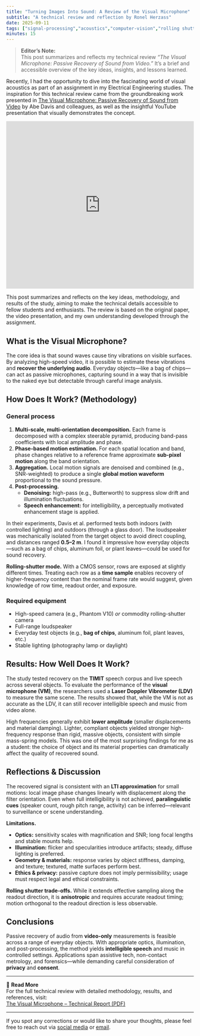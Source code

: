 ```yaml
---
title: "Turning Images Into Sound: A Review of the Visual Microphone"
subtitle: "A technical review and reflection by Ronel Herzass"
date: 2025-09-11
tags: ["signal-processing","acoustics","computer-vision","rolling shutter","phase-based motion","study review"]
minutes: 15
---
```


> **Editor’s Note:**  
> This post summarizes and reflects my technical review *“The Visual Microphone: Passive Recovery of Sound from Video.”* It’s a brief and accessible overview of the key ideas, insights, and lessons learned.

Recently, I had the opportunity to dive into the fascinating world of visual acoustics as part of an assignment in my Electrical Engineering studies. The inspiration for this technical review came from the groundbreaking work presented in [The Visual Microphone: Passive Recovery of Sound from Video](https://people.csail.mit.edu/mrub/VisualMic/) by Abe Davis and colleagues, as well as the insightful YouTube presentation that visually demonstrates the concept.

<div class="video-embed">
  <iframe width=100% height="450" src="https://www.youtube.com/embed/FKXOucXB4a8?si=2bPLdLxru0OEMqMb" title="YouTube video player" frameborder="0" allow="accelerometer; autoplay; clipboard-write; encrypted-media; gyroscope; picture-in-picture; web-share" referrerpolicy="strict-origin-when-cross-origin" allowfullscreen></iframe>
</div>

This post summarizes and reflects on the key ideas, methodology, and results of the study, aiming to make the technical details accessible to fellow students and enthusiasts. The review is based on the original paper, the video presentation, and my own understanding developed through the assignment.

## What is the Visual Microphone?

The core idea is that sound waves cause tiny vibrations on visible surfaces. By analyzing high-speed video, it is possible to estimate these vibrations and **recover the underlying audio**. Everyday objects—like a bag of chips—can act as passive microphones, capturing sound in a way that is invisible to the naked eye but detectable through careful image analysis.

## How Does It Work? (Methodology)

### General process

1. **Multi-scale, multi-orientation decomposition.** Each frame is decomposed with a complex steerable pyramid, producing band-pass coefficients with local amplitude and phase.
2. **Phase-based motion estimation.** For each spatial location and band, phase changes relative to a reference frame approximate **sub-pixel motion** along the band orientation.
3. **Aggregation.** Local motion signals are denoised and combined (e.g., SNR-weighted) to produce a single **global motion waveform** proportional to the sound pressure.
4. **Post-processing.**
   - **Denoising:** high-pass (e.g., Butterworth) to suppress slow drift and illumination fluctuations.
   - **Speech enhancement:** for intelligibility, a perceptually motivated enhancement stage is applied.

In their experiments, Davis et al. performed tests both indoors (with controlled lighting) and outdoors (through a glass door). The loudspeaker was mechanically isolated from the target object to avoid direct coupling, and distances ranged **0.5–2 m**. I found it impressive how everyday objects—such as a bag of chips, aluminum foil, or plant leaves—could be used for sound recovery.

**Rolling-shutter mode.** With a CMOS sensor, rows are exposed at slightly different times. Treating each row as a **time sample** enables recovery of higher-frequency content than the nominal frame rate would suggest, given knowledge of row time, readout order, and exposure.

### Required equipment

- High-speed camera (e.g., Phantom V10) *or* commodity rolling-shutter camera  
- Full-range loudspeaker  
- Everyday test objects (e.g., **bag of chips**, aluminum foil, plant leaves, etc.)  
- Stable lighting (photography lamp or daylight)

## Results: How Well Does It Work?

The study tested recovery on the **TIMIT** speech corpus and live speech across several objects. To evaluate the performance of the **visual microphone (VM)**, the researchers used a **Laser Doppler Vibrometer (LDV)** to measure the same scene. The results showed that, while the VM is not as accurate as the LDV, it can still recover intelligible speech and music from video alone.

High frequencies generally exhibit **lower amplitude** (smaller displacements and material damping). Lighter, compliant objects yielded stronger high-frequency response than rigid, massive objects, consistent with simple mass-spring models. This was one of the most surprising findings for me as a student: the choice of object and its material properties can dramatically affect the quality of recovered sound.

## Reflections & Discussion

The recovered signal is consistent with an **LTI approximation** for small motions: local image phase changes linearly with displacement along the filter orientation. Even when full intelligibility is not achieved, **paralinguistic cues** (speaker count, rough pitch range, activity) can be inferred—relevant to surveillance or scene understanding.

**Limitations.**

- **Optics:** sensitivity scales with magnification and SNR; long focal lengths and stable mounts help.  
- **Illumination:** flicker and specularities introduce artifacts; steady, diffuse lighting is preferred.  
- **Geometry & materials:** response varies by object stiffness, damping, and texture; textured, matte surfaces perform best.  
- **Ethics & privacy:** passive capture does not imply permissibility; usage must respect legal and ethical constraints.

**Rolling shutter trade-offs.** While it extends effective sampling along the readout direction, it is **anisotropic** and requires accurate readout timing; motion orthogonal to the readout direction is less observable.

## Conclusions

Passive recovery of audio from **video-only** measurements is feasible across a range of everyday objects. With appropriate optics, illumination, and post-processing, the method yields **intelligible speech** and music in controlled settings. Applications span assistive tech, non-contact metrology, and forensics—while demanding careful consideration of **privacy** and **consent**.

---

📘 **Read More**  
For the full technical review with detailed methodology, results, and references, visit:  
[The Visual Microphone – Technical Report (PDF)](/content/en/posts/visual-microphone-report/The%20visual%20microphone%20-%20Technical%20Report%20Brief.pdf)

---

If you spot any corrections or would like to share your thoughts, please feel free to reach out via [social media](https://www.linkedin.com/in/ronel-herzass) or [email](mailto:ronelherzass@gmail.com).
